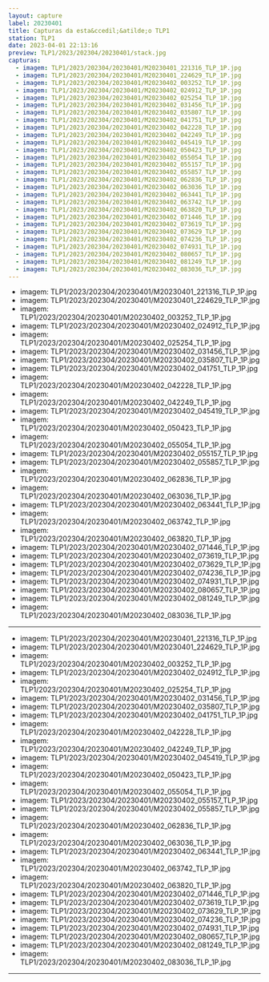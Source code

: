 ```yaml
---
layout: capture
label: 20230401
title: Capturas da esta&ccedil;&atilde;o TLP1
station: TLP1
date: 2023-04-01 22:13:16
preview: TLP1/2023/202304/20230401/stack.jpg
capturas:
  - imagem: TLP1/2023/202304/20230401/M20230401_221316_TLP_1P.jpg
  - imagem: TLP1/2023/202304/20230401/M20230401_224629_TLP_1P.jpg
  - imagem: TLP1/2023/202304/20230401/M20230402_003252_TLP_1P.jpg
  - imagem: TLP1/2023/202304/20230401/M20230402_024912_TLP_1P.jpg
  - imagem: TLP1/2023/202304/20230401/M20230402_025254_TLP_1P.jpg
  - imagem: TLP1/2023/202304/20230401/M20230402_031456_TLP_1P.jpg
  - imagem: TLP1/2023/202304/20230401/M20230402_035807_TLP_1P.jpg
  - imagem: TLP1/2023/202304/20230401/M20230402_041751_TLP_1P.jpg
  - imagem: TLP1/2023/202304/20230401/M20230402_042228_TLP_1P.jpg
  - imagem: TLP1/2023/202304/20230401/M20230402_042249_TLP_1P.jpg
  - imagem: TLP1/2023/202304/20230401/M20230402_045419_TLP_1P.jpg
  - imagem: TLP1/2023/202304/20230401/M20230402_050423_TLP_1P.jpg
  - imagem: TLP1/2023/202304/20230401/M20230402_055054_TLP_1P.jpg
  - imagem: TLP1/2023/202304/20230401/M20230402_055157_TLP_1P.jpg
  - imagem: TLP1/2023/202304/20230401/M20230402_055857_TLP_1P.jpg
  - imagem: TLP1/2023/202304/20230401/M20230402_062836_TLP_1P.jpg
  - imagem: TLP1/2023/202304/20230401/M20230402_063036_TLP_1P.jpg
  - imagem: TLP1/2023/202304/20230401/M20230402_063441_TLP_1P.jpg
  - imagem: TLP1/2023/202304/20230401/M20230402_063742_TLP_1P.jpg
  - imagem: TLP1/2023/202304/20230401/M20230402_063820_TLP_1P.jpg
  - imagem: TLP1/2023/202304/20230401/M20230402_071446_TLP_1P.jpg
  - imagem: TLP1/2023/202304/20230401/M20230402_073619_TLP_1P.jpg
  - imagem: TLP1/2023/202304/20230401/M20230402_073629_TLP_1P.jpg
  - imagem: TLP1/2023/202304/20230401/M20230402_074236_TLP_1P.jpg
  - imagem: TLP1/2023/202304/20230401/M20230402_074931_TLP_1P.jpg
  - imagem: TLP1/2023/202304/20230401/M20230402_080657_TLP_1P.jpg
  - imagem: TLP1/2023/202304/20230401/M20230402_081249_TLP_1P.jpg
  - imagem: TLP1/2023/202304/20230401/M20230402_083036_TLP_1P.jpg
---
```

  - imagem: TLP1/2023/202304/20230401/M20230401_221316_TLP_1P.jpg
  - imagem: TLP1/2023/202304/20230401/M20230401_224629_TLP_1P.jpg
  - imagem: TLP1/2023/202304/20230401/M20230402_003252_TLP_1P.jpg
  - imagem: TLP1/2023/202304/20230401/M20230402_024912_TLP_1P.jpg
  - imagem: TLP1/2023/202304/20230401/M20230402_025254_TLP_1P.jpg
  - imagem: TLP1/2023/202304/20230401/M20230402_031456_TLP_1P.jpg
  - imagem: TLP1/2023/202304/20230401/M20230402_035807_TLP_1P.jpg
  - imagem: TLP1/2023/202304/20230401/M20230402_041751_TLP_1P.jpg
  - imagem: TLP1/2023/202304/20230401/M20230402_042228_TLP_1P.jpg
  - imagem: TLP1/2023/202304/20230401/M20230402_042249_TLP_1P.jpg
  - imagem: TLP1/2023/202304/20230401/M20230402_045419_TLP_1P.jpg
  - imagem: TLP1/2023/202304/20230401/M20230402_050423_TLP_1P.jpg
  - imagem: TLP1/2023/202304/20230401/M20230402_055054_TLP_1P.jpg
  - imagem: TLP1/2023/202304/20230401/M20230402_055157_TLP_1P.jpg
  - imagem: TLP1/2023/202304/20230401/M20230402_055857_TLP_1P.jpg
  - imagem: TLP1/2023/202304/20230401/M20230402_062836_TLP_1P.jpg
  - imagem: TLP1/2023/202304/20230401/M20230402_063036_TLP_1P.jpg
  - imagem: TLP1/2023/202304/20230401/M20230402_063441_TLP_1P.jpg
  - imagem: TLP1/2023/202304/20230401/M20230402_063742_TLP_1P.jpg
  - imagem: TLP1/2023/202304/20230401/M20230402_063820_TLP_1P.jpg
  - imagem: TLP1/2023/202304/20230401/M20230402_071446_TLP_1P.jpg
  - imagem: TLP1/2023/202304/20230401/M20230402_073619_TLP_1P.jpg
  - imagem: TLP1/2023/202304/20230401/M20230402_073629_TLP_1P.jpg
  - imagem: TLP1/2023/202304/20230401/M20230402_074236_TLP_1P.jpg
  - imagem: TLP1/2023/202304/20230401/M20230402_074931_TLP_1P.jpg
  - imagem: TLP1/2023/202304/20230401/M20230402_080657_TLP_1P.jpg
  - imagem: TLP1/2023/202304/20230401/M20230402_081249_TLP_1P.jpg
  - imagem: TLP1/2023/202304/20230401/M20230402_083036_TLP_1P.jpg
---
  - imagem: TLP1/2023/202304/20230401/M20230401_221316_TLP_1P.jpg
  - imagem: TLP1/2023/202304/20230401/M20230401_224629_TLP_1P.jpg
  - imagem: TLP1/2023/202304/20230401/M20230402_003252_TLP_1P.jpg
  - imagem: TLP1/2023/202304/20230401/M20230402_024912_TLP_1P.jpg
  - imagem: TLP1/2023/202304/20230401/M20230402_025254_TLP_1P.jpg
  - imagem: TLP1/2023/202304/20230401/M20230402_031456_TLP_1P.jpg
  - imagem: TLP1/2023/202304/20230401/M20230402_035807_TLP_1P.jpg
  - imagem: TLP1/2023/202304/20230401/M20230402_041751_TLP_1P.jpg
  - imagem: TLP1/2023/202304/20230401/M20230402_042228_TLP_1P.jpg
  - imagem: TLP1/2023/202304/20230401/M20230402_042249_TLP_1P.jpg
  - imagem: TLP1/2023/202304/20230401/M20230402_045419_TLP_1P.jpg
  - imagem: TLP1/2023/202304/20230401/M20230402_050423_TLP_1P.jpg
  - imagem: TLP1/2023/202304/20230401/M20230402_055054_TLP_1P.jpg
  - imagem: TLP1/2023/202304/20230401/M20230402_055157_TLP_1P.jpg
  - imagem: TLP1/2023/202304/20230401/M20230402_055857_TLP_1P.jpg
  - imagem: TLP1/2023/202304/20230401/M20230402_062836_TLP_1P.jpg
  - imagem: TLP1/2023/202304/20230401/M20230402_063036_TLP_1P.jpg
  - imagem: TLP1/2023/202304/20230401/M20230402_063441_TLP_1P.jpg
  - imagem: TLP1/2023/202304/20230401/M20230402_063742_TLP_1P.jpg
  - imagem: TLP1/2023/202304/20230401/M20230402_063820_TLP_1P.jpg
  - imagem: TLP1/2023/202304/20230401/M20230402_071446_TLP_1P.jpg
  - imagem: TLP1/2023/202304/20230401/M20230402_073619_TLP_1P.jpg
  - imagem: TLP1/2023/202304/20230401/M20230402_073629_TLP_1P.jpg
  - imagem: TLP1/2023/202304/20230401/M20230402_074236_TLP_1P.jpg
  - imagem: TLP1/2023/202304/20230401/M20230402_074931_TLP_1P.jpg
  - imagem: TLP1/2023/202304/20230401/M20230402_080657_TLP_1P.jpg
  - imagem: TLP1/2023/202304/20230401/M20230402_081249_TLP_1P.jpg
  - imagem: TLP1/2023/202304/20230401/M20230402_083036_TLP_1P.jpg
---
